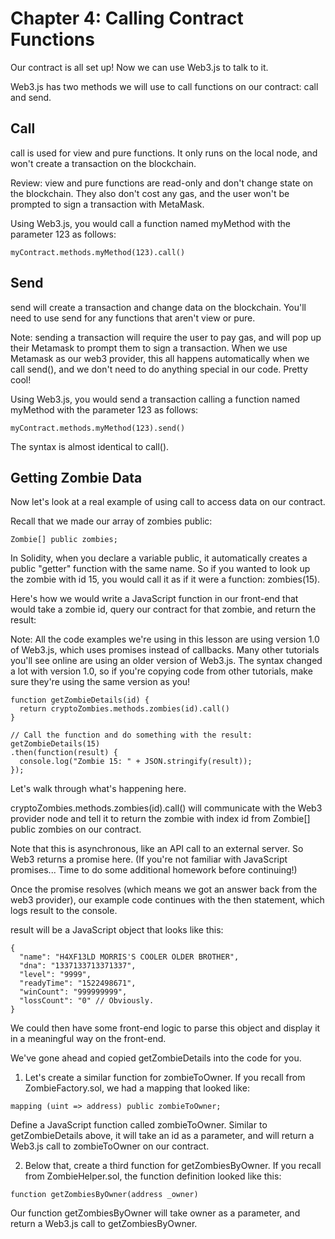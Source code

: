 # Chapter 4: Calling Contract Functions

Our contract is all set up! Now we can use Web3.js to talk to it.

Web3.js has two methods we will use to call functions on our contract: call and send.

## Call

call is used for view and pure functions. It only runs on the local node, and won't create a transaction on the blockchain.

Review: view and pure functions are read-only and don't change state on the blockchain. They also don't cost any gas, and the user won't be prompted to sign a transaction with MetaMask.

Using Web3.js, you would call a function named myMethod with the parameter 123 as follows:

```
myContract.methods.myMethod(123).call()
```

## Send

send will create a transaction and change data on the blockchain. You'll need to use send for any functions that aren't view or pure.

Note: sending a transaction will require the user to pay gas, and will pop up their Metamask to prompt them to sign a transaction. When we use Metamask as our web3 provider, this all happens automatically when we call send(), and we don't need to do anything special in our code. Pretty cool!

Using Web3.js, you would send a transaction calling a function named myMethod with the parameter 123 as follows:

```
myContract.methods.myMethod(123).send()
```

The syntax is almost identical to call().

## Getting Zombie Data

Now let's look at a real example of using call to access data on our contract.

Recall that we made our array of zombies public:

```
Zombie[] public zombies;
```

In Solidity, when you declare a variable public, it automatically creates a public "getter" function with the same name. So if you wanted to look up the zombie with id 15, you would call it as if it were a function: zombies(15).

Here's how we would write a JavaScript function in our front-end that would take a zombie id, query our contract for that zombie, and return the result:

Note: All the code examples we're using in this lesson are using version 1.0 of Web3.js, which uses promises instead of callbacks. Many other tutorials you'll see online are using an older version of Web3.js. The syntax changed a lot with version 1.0, so if you're copying code from other tutorials, make sure they're using the same version as you!

```
function getZombieDetails(id) {
  return cryptoZombies.methods.zombies(id).call()
}

// Call the function and do something with the result:
getZombieDetails(15)
.then(function(result) {
  console.log("Zombie 15: " + JSON.stringify(result));
});
```

Let's walk through what's happening here.

cryptoZombies.methods.zombies(id).call() will communicate with the Web3 provider node and tell it to return the zombie with index id from Zombie[] public zombies on our contract.

Note that this is asynchronous, like an API call to an external server. So Web3 returns a promise here. (If you're not familiar with JavaScript promises... Time to do some additional homework before continuing!)

Once the promise resolves (which means we got an answer back from the web3 provider), our example code continues with the then statement, which logs result to the console.

result will be a JavaScript object that looks like this:

```
{
  "name": "H4XF13LD MORRIS'S COOLER OLDER BROTHER",
  "dna": "1337133713371337",
  "level": "9999",
  "readyTime": "1522498671",
  "winCount": "999999999",
  "lossCount": "0" // Obviously.
}
```

We could then have some front-end logic to parse this object and display it in a meaningful way on the front-end.

We've gone ahead and copied getZombieDetails into the code for you.

1. Let's create a similar function for zombieToOwner. If you recall from ZombieFactory.sol, we had a mapping that looked like:

```
mapping (uint => address) public zombieToOwner;
```

Define a JavaScript function called zombieToOwner. Similar to getZombieDetails above, it will take an id as a parameter, and will return a Web3.js call to zombieToOwner on our contract.

2. Below that, create a third function for getZombiesByOwner. If you recall from ZombieHelper.sol, the function definition looked like this:

```
function getZombiesByOwner(address _owner)
```

Our function getZombiesByOwner will take owner as a parameter, and return a Web3.js call to getZombiesByOwner.
